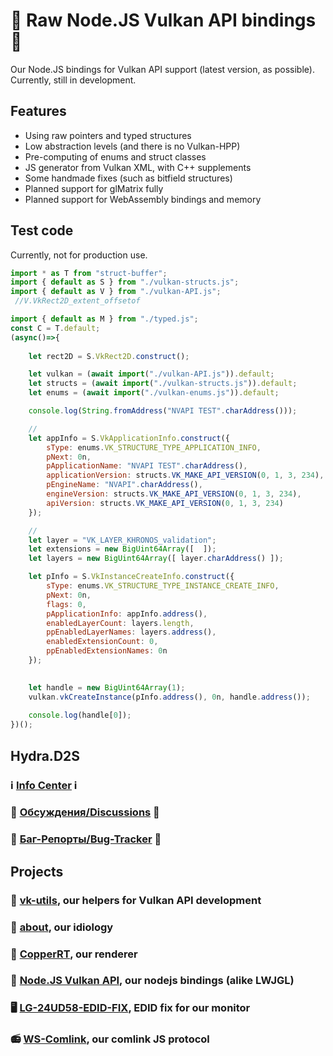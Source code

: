 # 🍵 Raw Node.JS Vulkan API bindings 🍵

Our Node.JS bindings for Vulkan API support (latest version, as possible). Currently, still in development. 

## Features

- Using raw pointers and typed structures
- Low abstraction levels (and there is no Vulkan-HPP)
- Pre-computing of enums and struct classes
- JS generator from Vulkan XML, with C++ supplements
- Some handmade fixes (such as bitfield structures)
- Planned support for glMatrix fully
- Planned support for WebAssembly bindings and memory

## Test code

Currently, not for production use. 

```js
import * as T from "struct-buffer";
import { default as S } from "./vulkan-structs.js";
import { default as V } from "./vulkan-API.js";
 //V.VkRect2D_extent_offsetof

import { default as M } from "./typed.js";
const C = T.default;
(async()=>{
    
    let rect2D = S.VkRect2D.construct();

    let vulkan = (await import("./vulkan-API.js")).default;
    let structs = (await import("./vulkan-structs.js")).default;
    let enums = (await import("./vulkan-enums.js")).default;

    console.log(String.fromAddress("NVAPI TEST".charAddress()));

    //
    let appInfo = S.VkApplicationInfo.construct({
        sType: enums.VK_STRUCTURE_TYPE_APPLICATION_INFO,
        pNext: 0n,
        pApplicationName: "NVAPI TEST".charAddress(),
        applicationVersion: structs.VK_MAKE_API_VERSION(0, 1, 3, 234),
        pEngineName: "NVAPI".charAddress(),
        engineVersion: structs.VK_MAKE_API_VERSION(0, 1, 3, 234),
        apiVersion: structs.VK_MAKE_API_VERSION(0, 1, 3, 234)
    });

    //
    let layer = "VK_LAYER_KHRONOS_validation";
    let extensions = new BigUint64Array([  ]);
    let layers = new BigUint64Array([ layer.charAddress() ]);

    let pInfo = S.VkInstanceCreateInfo.construct({
        sType: enums.VK_STRUCTURE_TYPE_INSTANCE_CREATE_INFO,
        pNext: 0n,
        flags: 0,
        pApplicationInfo: appInfo.address(),
        enabledLayerCount: layers.length,
        ppEnabledLayerNames: layers.address(),
        enabledExtensionCount: 0,
        ppEnabledExtensionNames: 0n
    });
    

    let handle = new BigUint64Array(1);
    vulkan.vkCreateInstance(pInfo.address(), 0n, handle.address());
    
    console.log(handle[0]);
})();
```

## Hydra.D2S

### ℹ️ [Info Center](https://github.com/hydra2s-info) ℹ️ 
### 💬 [Обсуждения/Discussions](https://github.com/hydra2s-info/about/discussions) 💬
### 🐞 [Баг-Репорты/Bug-Tracker](https://github.com/hydra2s-info/about/issues) 🐞

## Projects

### 📀 [vk-utils](https://github.com/hydra2s/vk-utils), our helpers for Vulkan API development 
### 🥀 [about](https://github.com/hydra2s-info/about), our idiology
### 🌋 [CopperRT](https://github.com/hydra2s/CopperRT), our renderer
### 🍵 [Node.JS Vulkan API](https://github.com/hydra2s/node-vulkan-api), our nodejs bindings (alike LWJGL)
### 🖥️ [LG-24UD58-EDID-FIX](https://github.com/hydra2s/LG-24UD58-EDID-FIX), EDID fix for our monitor
### 📻 [WS-Comlink](https://github.com/hydra2s/ws-comlink), our comlink JS protocol
